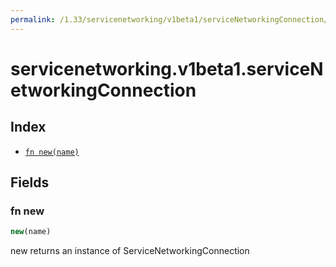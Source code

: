 ```yaml
---
permalink: /1.33/servicenetworking/v1beta1/serviceNetworkingConnection/
---
```


# servicenetworking.v1beta1.serviceNetworkingConnection



## Index

* [`fn new(name)`](#fn-new)

## Fields

### fn new

```ts
new(name)
```

new returns an instance of ServiceNetworkingConnection